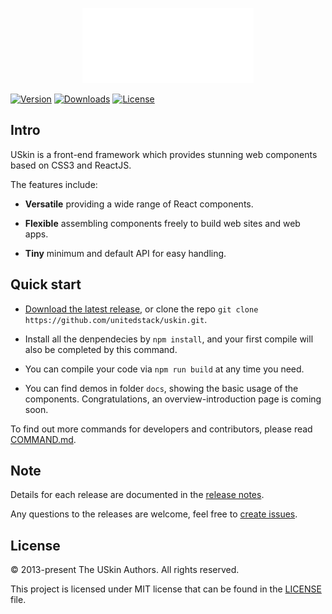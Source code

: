 <p align="center"><img src="./.github/uskin-logo.png" alt="USkin"></p>


[![Version](https://img.shields.io/npm/v/@ustack/uskin.svg)](https://www.npmjs.com/package/@ustack/uskin)
[![Downloads](https://img.shields.io/npm/dt/@ustack/uskin.svg)](https://www.npmjs.com/package/@ustack/uskin)
[![License](https://img.shields.io/npm/l/@ustack/uskin)](https://www.npmjs.com/package/@ustack/uskin)

## Intro

USkin is a front-end framework which provides stunning web components based on CSS3 and ReactJS.

The features include:

- **Versatile** providing a wide range of React components.

- **Flexible** assembling components freely to build web sites and web apps.

- **Tiny** minimum and default API for easy handling.

## Quick start

- [Download the latest release](http://github.com/unitedstack/uskin/archive/master.zip), or clone the repo `git clone https://github.com/unitedstack/uskin.git`.

- Install all the denpendecies by `npm install`, and your first compile will also be completed by this command.

- You can compile your code via `npm run build` at any time you need.

- You can find demos in folder `docs`, showing the basic usage of the components. Congratulations, an overview-introduction page is coming soon.

To find out more commands for developers and contributors, please read [COMMAND.md](https://github.com/unitedstack/uskin/blob/master/COMMAND.md).

## Note

Details for each release are documented in the [release notes](https://github.com/unitedstack/uskin/releases).

Any questions to the releases are welcome, feel free to [create issues](https://github.com/unitedstack/uskin/issues).

## License

&copy; 2013-present The USkin Authors. All rights reserved.

This project is licensed under MIT license that can be found in the [LICENSE](LICENSE) file.
